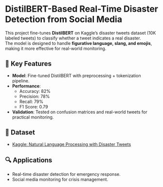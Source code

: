 # DistilBERT-Based Real-Time Disaster Detection from Social Media

This project fine-tunes **DistilBERT** on Kaggle’s disaster tweets dataset (10K labeled tweets) to classify whether a tweet indicates a real disaster.  
The model is designed to handle **figurative language, slang, and emojis**, making it more effective for real-world monitoring.

## 🚀 Key Features
- **Model**: Fine-tuned DistilBERT with preprocessing + tokenization pipeline.  
- **Performance**:  
  - Accuracy: 82%  
  - Precision: 78%  
  - Recall: 79%  
  - F1 Score: 0.79  
- **Validation**: Tested on confusion matrices and real-world tweets for practical monitoring.

## 📂 Dataset
- [Kaggle: Natural Language Processing with Disaster Tweets](https://www.kaggle.com/competitions/nlp-getting-started)

## 🔍 Applications
- Real-time disaster detection for emergency response.  
- Social media monitoring for crisis management.  
